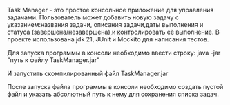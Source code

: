 Task Manager - это простое консольное приложение для управления задачами.
Пользователь может добавить новую задачу с указанием:названия задачи, описания задачи,даты выполнения и статуса (завершена/незавершена),и контролировать её выполнение.
В проекте использована jdk 21, JUnit и  Mockito для написания тестов. 


Для запуска программы в консоли необходимо ввести строку: 
  java  -jar  "путь к файлу TaskManager.jar"

 И запустить скомпилированный файл TaskManager.jar

После запуска файла программы в консоли необходимо создать пустой файл и указать абсолютный путь к нему для сохранения списка задач.
 
